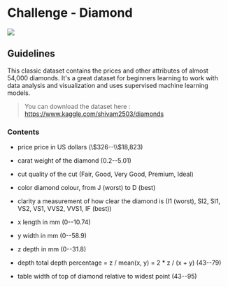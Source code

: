 # Challenge - Diamond

![](https://images.unsplash.com/photo-1600119612651-0db31b3a7baa?ixid=MXwxMjA3fDB8MHxwaG90by1wYWdlfHx8fGVufDB8fHw%3D&ixlib=rb-1.2.1&auto=format&fit=crop&w=1350&q=80)

## Guidelines

This classic dataset contains the prices and other attributes of almost 54,000 diamonds. It's a great dataset for beginners learning to work with data analysis and visualization and uses supervised machine learning models.

> You can download the dataset here : https://www.kaggle.com/shivam2503/diamonds

### Contents

- price price in US dollars (\\$326--\\$18,823)

- carat weight of the diamond (0.2--5.01)

- cut quality of the cut (Fair, Good, Very Good, Premium, Ideal)

- color diamond colour, from J (worst) to D (best)

- clarity a measurement of how clear the diamond is (I1 (worst), SI2, SI1, VS2, VS1, VVS2, VVS1, IF (best))

- x length in mm (0--10.74)

- y width in mm (0--58.9)

- z depth in mm (0--31.8)

- depth total depth percentage = z / mean(x, y) = 2 * z / (x + y) (43--79)

- table width of top of diamond relative to widest point (43--95)